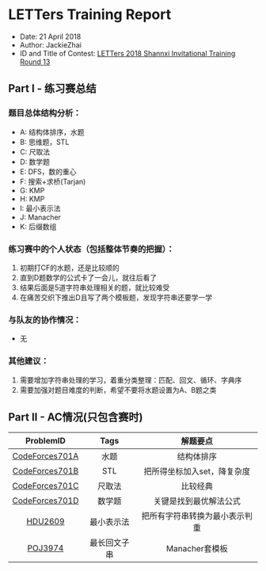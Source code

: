 # LETTers Training Report

- Date: 21 April 2018
- Author: JackieZhai
- ID and Title of Contest: [LETTers 2018 Shannxi Invitational Training Round 13](https://vjudge.net/contest/224069)

## Part I - 练习赛总结

### 题目总体结构分析：

- A: 结构体排序，水题
- B: 思维题，STL
- C: 尺取法
- D: 数学题
- E: DFS，数的重心
- F: 搜索+求桥(Tarjan)
- G: KMP
- H: KMP
- I: 最小表示法
- J: Manacher
- K: 后缀数组

### 练习赛中的个人状态（包括整体节奏的把握）：

1. 初期打CF的水题，还是比较顺的
2. 直到D题数学的公式卡了一会儿，就往后看了
3. 结果后面是5道字符串处理相关的题，就比较难受
4. 在痛苦交织下推出D且写了两个模板题，发现字符串还要学一学

### 与队友的协作情况：

- 无

### 其他建议：

1. 需要增加字符串处理的学习，着重分类整理：匹配、回文、循环、字典序
2. 需要加强对题目难度的判断，希望不要将水题设置为A、B题之类

## Part II - AC情况(只包含赛时)

| ProblemID | Tags | 解题要点 | 
| :-: | :-: | :-: | 
| [CodeForces701A](http://codeforces.com/problemset/problem/701/A) | 水题 | 结构体排序 | 
| [CodeForces701B](http://codeforces.com/problemset/problem/701/B) | STL | 把所得坐标加入set，降复杂度 | 
| [CodeForces701C](http://codeforces.com/problemset/problem/701/C) | 尺取法 | 比较经典 | 
| [CodeForces701D](http://codeforces.com/problemset/problem/701/D) | 数学题 | 关键是找到最优解法公式 |
| [HDU2609](http://acm.hdu.edu.cn/showproblem.php?pid=2609) | 最小表示法 | 把所有字符串转换为最小表示判重 | 
| [POJ3974](http://poj.org/problem?id=3974) | 最长回文子串 | Manacher套模板 | 